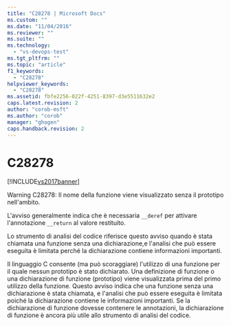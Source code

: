 ```yaml
---
title: "C28278 | Microsoft Docs"
ms.custom: ""
ms.date: "11/04/2016"
ms.reviewer: ""
ms.suite: ""
ms.technology: 
  - "vs-devops-test"
ms.tgt_pltfrm: ""
ms.topic: "article"
f1_keywords: 
  - "C28278"
helpviewer_keywords: 
  - "C28278"
ms.assetid: fbfe2256-022f-4251-8397-d3e5511632e2
caps.latest.revision: 2
author: "corob-msft"
ms.author: "corob"
manager: "ghogen"
caps.handback.revision: 2
---
```

# C28278
[!INCLUDE[vs2017banner](../code-quality/includes/vs2017banner.md)]

Warning C28278: Il nome della funzione viene visualizzato senza il prototipo nell'ambito.  
  
 L'avviso generalmente indica che è necessaria `__deref` per attivare l'annotazione `__return` al valore restituito.  
  
 Lo strumento di analisi del codice riferisce questo avviso quando è stata chiamata una funzione senza una dichiarazione,e l'analisi che può essere eseguita è limitata perché la dichiarazione contiene informazioni importanti.  
  
 Il linguaggio C consente \(ma può scoraggiare\) l'utilizzo di una funzione per il quale nessun prototipo è stato dichiarato.  Una definizione di funzione o una dichiarazione di funzione \(prototipo\) viene visualizzata prima del primo utilizzo della funzione.  Questo avviso indica che una funzione senza una dichiarazione è stata chiamata, e l'analisi che può essere eseguita è limitata poiché la dichiarazione contiene le informazioni importanti.  Se la dichiarazione di funzione dovesse contenere le annotazioni, la dichiarazione di funzione è ancora più utile allo strumento di analisi del codice.